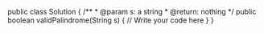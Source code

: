 public class Solution {
    /**
     * @param s: a string
     * @return: nothing
     */
    public boolean validPalindrome(String s) {
        // Write your code here
    }
}
